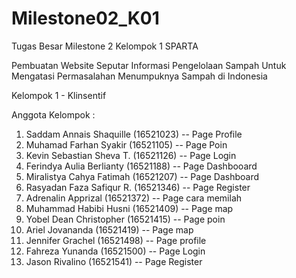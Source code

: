 # Milestone02_K01
Tugas Besar Milestone 2 Kelompok 1 SPARTA

Pembuatan Website Seputar Informasi Pengelolaan Sampah Untuk Mengatasi Permasalahan Menumpuknya Sampah di Indonesia

Kelompok 1 - Klinsentif

Anggota Kelompok :
1. Saddam Annais Shaquille   (16521023) -- Page Profile
2. Muhamad Farhan Syakir     (16521105) -- Page Poin
3. Kevin Sebastian Sheva T.  (16521126) -- Page Login
4. Ferindya Aulia Berlianty  (16521188) -- Page Dashbooard
5. Miralistya Cahya Fatimah  (16521207) -- Page Dashboard
6. Rasyadan Faza Safiqur R.  (16521346) -- Page Register
7. Adrenalin Apprizal        (16521372) -- Page cara memilah
8. Muhammad Habibi Husni     (16521409) -- Page map
9. Yobel Dean Christopher    (16521415) -- Page poin
10. Ariel Jovananda           (16521419) -- Page map
11. Jennifer Grachel         (16521498) -- Page profile
12. Fahreza Yunanda           (16521500) -- Page Login
13. Jason Rivalino            (16521541) -- Page Register
